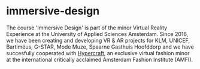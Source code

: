 # immersive-design
The course 'Immersive Design' is part of the minor Virtual Reality Experience at the University of Applied Sciences Amsterdam. Since 2016, we have been creating and developing VR &amp; AR projects for KLM, UNICEF, Bartiméus, G-STAR, Mode Muze, Spaarne Gasthuis Hoofddorp and we have succesfully cooperated with [Hypercraft](http://amfi.nl/technology-transforming-fashion-industry/), an exclusive virtual fashion minor at the international critically acclaimed Amsterdam Fashion Institute (AMFI).
